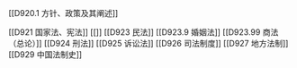 [[D920.1 方针、政策及其阐述]]

[[D921 国家法、宪法]]
[[]]
[[D923 民法]]
[[D923.9 婚姻法]]
[[D923.99 商法（总论）]]
[[D924 刑法]]
[[D925 诉讼法]]
[[D926 司法制度]]
[[D927 地方法制]]
[[D929 中国法制史]]